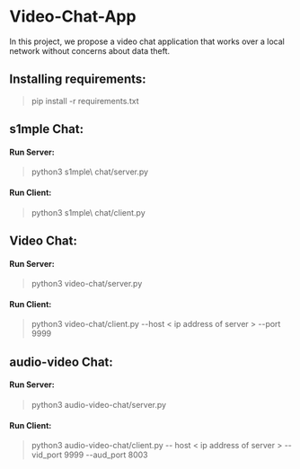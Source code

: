 # Video-Chat-App
In this project, we propose a video chat application that works over a local network without concerns about data theft.


## Installing requirements:
>pip install -r requirements.txt

## s1mple Chat:
#### Run Server:
> python3 s1mple\ chat/server.py 

#### Run Client:
> python3 s1mple\ chat/client.py


## Video Chat:
#### Run Server:
> python3 video-chat/server.py 

#### Run Client:
> python3 video-chat/client.py --host < ip address of server > --port 9999

 
  
## audio-video Chat:
#### Run Server:
> python3 audio-video-chat/server.py 

#### Run Client:
> python3 audio-video-chat/client.py -- host < ip address of server > --vid_port 9999 --aud_port 8003
